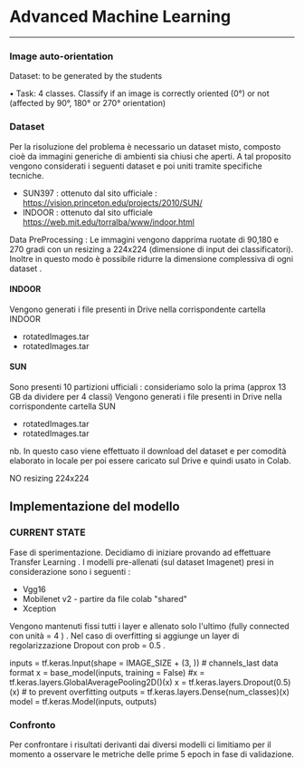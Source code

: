 # Advanced Machine Learning
-------------------------------------------------------------------------------------------------------------------------------------------------------
### Image auto-orientation

Dataset: to be generated by the students

• Task: 4 classes. Classify if an image is correctly oriented (0°) or not
(affected by 90°, 180° or 270° orientation)





### Dataset
Per la risoluzione del problema è necessario un dataset misto, composto cioè da immagini generiche di ambienti sia chiusi che aperti. A tal proposito vengono considerati i seguenti dataset e poi uniti tramite specifiche tecniche.

* SUN397  : ottenuto dal sito ufficiale : https://vision.princeton.edu/projects/2010/SUN/ 
* INDOOR : ottenuto dal sito ufficiale  https://web.mit.edu/torralba/www/indoor.html  

Data PreProcessing : 
Le immagini vengono dapprima ruotate di 90,180 e 270 gradi con un resizing a 224x224 (dimensione di input dei classificatori). Inoltre in questo modo è possibile ridurre la dimensione complessiva di ogni dataset .

#### INDOOR
Vengono generati i file presenti in Drive nella corrispondente cartella INDOOR
* rotatedImages.tar 
* rotatedImages.tar

#### SUN
Sono presenti 10 partizioni ufficiali : consideriamo solo la prima (approx 13 GB da dividere per 4 classi) 
Vengono generati i file presenti in Drive nella corrispondente cartella SUN

* rotatedImages.tar 
* rotatedImages.tar


nb. In questo caso viene effettuato il download del dataset e per comodità elaborato in locale per poi essere caricato sul Drive e quindi usato in Colab.

NO resizing 224x224



## Implementazione del modello
### CURRENT STATE
Fase di sperimentazione.
Decidiamo di iniziare provando ad effettuare Transfer Learning . I modelli pre-allenati (sul dataset Imagenet) presi in considerazione sono i seguenti :


* Vgg16
* Mobilenet v2 -  partire da file colab "shared"
* Xception


Vengono mantenuti fissi tutti i layer e allenato solo l'ultimo (fully connected con unità = 4 ) . Nel caso di overfitting si aggiunge un layer di regolarizzazione Dropout con prob = 0.5 .


inputs = tf.keras.Input(shape = IMAGE_SIZE + (3, ))  # channels_last data format
x = base_model(inputs, training = False)
#x = tf.keras.layers.GlobalAveragePooling2D()(x)
x = tf.keras.layers.Dropout(0.5)(x) # to prevent overfitting
outputs = tf.keras.layers.Dense(num_classes)(x)
model = tf.keras.Model(inputs, outputs)





### Confronto 
Per confrontare i risultati derivanti dai diversi modelli ci limitiamo per il momento a osservare le metriche delle prime 5 epoch in fase di validazione.



